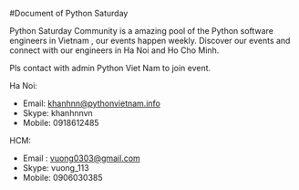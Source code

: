 #Document of Python Saturday

Python Saturday Community is a amazing pool of the Python software engineers in Vietnam , our events happen weekly. 
Discover our events and connect with our engineers in Ha Noi and Ho Cho Minh.

Pls contact with admin Python Viet Nam to join event.

Ha Noi:
- Email: khanhnn@pythonvietnam.info
- Skype: khanhnnvn
- Mobile: 0918612485

HCM:
- Email : vuong0303@gmail.com
- Skype: vuong_113
- Mobile: 0906030385
